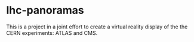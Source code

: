 # lhc-panoramas

This is a project in a joint effort to create a virtual reality display of the the CERN experiments: ATLAS and CMS.
